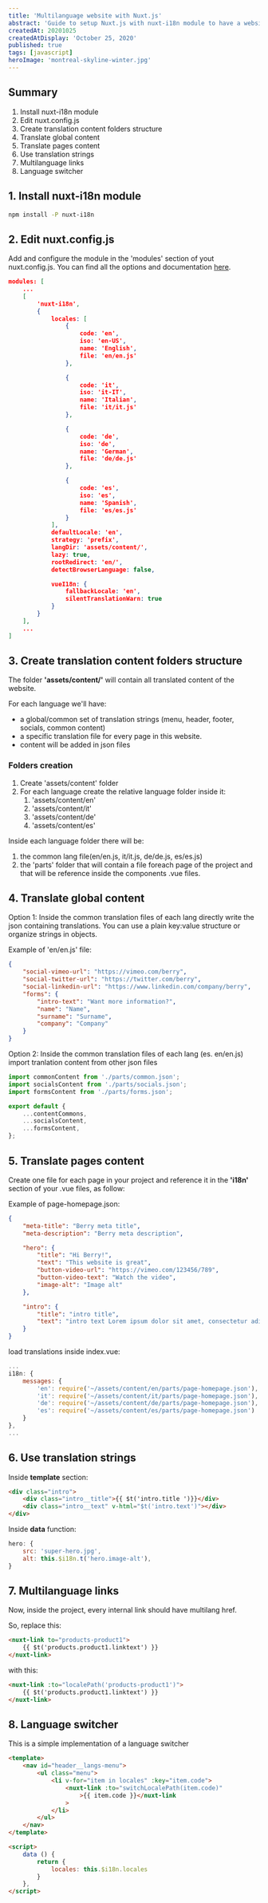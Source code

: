 ```yaml
---
title: 'Multilanguage website with Nuxt.js'
abstract: 'Guide to setup Nuxt.js with nuxt-i18n module to have a website translated in 4 languages'
createdAt: 20201025
createdAtDisplay: 'October 25, 2020'
published: true
tags: [javascript]
heroImage: 'montreal-skyline-winter.jpg'
---
```


## Summary

1. Install nuxt-i18n module
2. Edit nuxt.config.js
3. Create translation content folders structure
4. Translate global content
5. Translate pages content
6. Use translation strings
7. Multilanguage links
8. Language switcher

## 1. Install nuxt-i18n module

```bash
npm install -P nuxt-i18n
```

## 2. Edit nuxt.config.js

Add and configure the module in the 'modules' section of yout nuxt.config.js. You can find all the options and documentation [here](https://i18n.nuxtjs.org/options-reference).

```json
modules: [
    ...
    [
        'nuxt-i18n',
        {
            locales: [
                {
                    code: 'en',
                    iso: 'en-US',
                    name: 'English',
                    file: 'en/en.js'
                },

                {
                    code: 'it',
                    iso: 'it-IT',
                    name: 'Italian',
                    file: 'it/it.js'
                },

                {
                    code: 'de',
                    iso: 'de',
                    name: 'German',
                    file: 'de/de.js'
                },

                {
                    code: 'es',
                    iso: 'es',
                    name: 'Spanish',
                    file: 'es/es.js'
                }
            ],
            defaultLocale: 'en',
            strategy: 'prefix',
            langDir: 'assets/content/',
            lazy: true,
            rootRedirect: 'en/',
            detectBrowserLanguage: false,

            vueI18n: {
                fallbackLocale: 'en',
                silentTranslationWarn: true
            }
        }
    ],
    ...
]
```

## 3. Create translation content folders structure

The folder **'assets/content/'** will contain all translated content of the website.

For each language we'll have:

-   a global/common set of translation strings (menu, header, footer, socials, common content)
-   a specific translation file for every page in this website.
-   content will be added in json files

### Folders creation

1. Create 'assets/content' folder
2. For each language create the relative language folder inside it:
    1. 'assets/content/en'
    2. 'assets/content/it'
    3. 'assets/content/de'
    4. 'assets/content/es'

Inside each language folder there will be:

1. the common lang file(en/en.js, it/it.js, de/de.js, es/es.js)
2. the 'parts' folder that will contain a file foreach page of the project and that will be reference inside the components .vue files.

## 4. Translate global content

Option 1: Inside the common translation files of each lang directly write the json containing translations.
You can use a plain key:value structure or organize strings in objects.

Example of 'en/en.js' file:

```json
{
    "social-vimeo-url": "https://vimeo.com/berry",
    "social-twitter-url": "https://twitter.com/berry",
    "social-linkedin-url": "https://www.linkedin.com/company/berry",
    "forms": {
        "intro-text": "Want more information?",
        "name": "Name",
        "surname": "Surname",
        "company": "Company"
    }
}
```

Option 2: Inside the common translation files of each lang (es. en/en.js) import tranlation content from other json files

```javascript
import commonContent from './parts/common.json';
import socialsContent from './parts/socials.json';
import formsContent from './parts/forms.json';

export default {
    ...contentCommons,
    ...socialsContent,
    ...formsContent,
};
```

## 5. Translate pages content

Create one file for each page in your project and reference it in the **'i18n'** section of your .vue files, as follow:

Example of page-homepage.json:

```json
{
    "meta-title": "Berry meta title",
    "meta-description": "Berry meta description",

    "hero": {
        "title": "Hi Berry!",
        "text": "This website is great",
        "button-video-url": "https://vimeo.com/123456/789",
        "button-video-text": "Watch the video",
        "image-alt": "Image alt"
    },

    "intro": {
        "title": "intro title",
        "text": "intro text Lorem ipsum dolor sit amet, consectetur adipisicing elit."
    }
}
```

load translations inside index.vue:

```javascript
...
i18n: {
    messages: {
        'en': require('~/assets/content/en/parts/page-homepage.json'),
        'it': require('~/assets/content/it/parts/page-homepage.json'),
        'de': require('~/assets/content/de/parts/page-homepage.json'),
        'es': require('~/assets/content/es/parts/page-homepage.json')
    }
},
...
```

## 6. Use translation strings

Inside **template** section:

```html
<div class="intro">
    <div class="intro__title">{{ $t('intro.title ')}}</div>
    <div class="intro__text" v-html="$t('intro.text')"></div>
</div>
```

Inside **data** function:

```javascript
hero: {
    src: 'super-hero.jpg',
    alt: this.$i18n.t('hero.image-alt'),
}
```

## 7. Multilanguage links

Now, inside the project, every internal link should have multilang href.

So, replace this:

```html
<nuxt-link to="products-product1">
    {{ $t('products.product1.linktext') }}
</nuxt-link>
```

with this:

```html
<nuxt-link :to="localePath('products-product1')">
    {{ $t('products.product1.linktext') }}
</nuxt-link>
```

## 8. Language switcher

This is a simple implementation of a language switcher

```html
<template>
    <nav id="header__langs-menu">
        <ul class="menu">
            <li v-for="item in locales" :key="item.code">
                <nuxt-link :to="switchLocalePath(item.code)"
                    >{{ item.code }}</nuxt-link
                >
            </li>
        </ul>
    </nav>
</template>

<script>
    data () {
        return {
            locales: this.$i18n.locales
        }
    },
</script>
```
